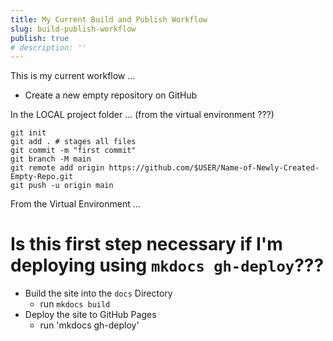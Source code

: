 ```yaml
---
title: My Current Build and Publish Workflow
slug: build-publish-workflow
publish: true
# description: ''
---
```


This is my current workflow ...

- Create a new empty repository on GitHub

In the LOCAL project folder ... (from the virtual environment ???)

```
git init
git add . # stages all files
git commit -m "first commit"
git branch -M main
git remote add origin https://github.com/$USER/Name-of-Newly-Created-Empty-Repo.git
git push -u origin main
```

From the Virtual Environment ...

# Is this first step necessary if I'm deploying using `mkdocs gh-deploy`???
- Build the site into the `docs` Directory 
	- run `mkdocs build`
- Deploy the site to GitHub Pages
	- run 'mkdocs gh-deploy'

